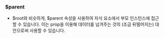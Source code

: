 ### $parent
- $root와 비슷하게, $parent 속성을 사용하여 자식 요소에서 부모 인스턴스에 접근할 수 있습니다. 이는 prop을 이용해 데이터를 넘겨주는 것의 (조금 뒤떨어지는) 대안으로써 사용할 수 있습니다.